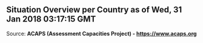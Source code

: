 ## Situation Overview per Country as of Wed, 31 Jan 2018 03:17:15 GMT

Source: **ACAPS (Assessment Capacities Project) - https://www.acaps.org**